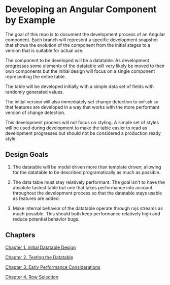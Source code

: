 # Developing an Angular Component by Example

The goal of this repo is to document the development process of an Angular component.  Each branch will represent a specific development snapshot that shows the evolution of the component from the initial stages to a version that is suitable for actual use.

The component to be developed will be a datatable.  As development progresses some elements of the datatable will very likely be moved to their own components but the initial design will focus on a single component representing the entire table.

The table will be developed initially with a simple data set of fields with randomly generated values.

The initial version will also immediately set change detection to `onPush` so that features are developed in a way that works with the more performant version of change detection.

This development process will not focus on styling.  A simple set of styles will be used during development to make the table easier to read as development progresses but should not be considered a production ready style.

## Design Goals

1.  The datatable will be model driven more than template driven; allowing for the datatable to be described programatically as much as possible.

2.  The data table must stay relatively performant.  The goal isn't to have the absolute fastest table but one that takes performance into account throughout the development process so that the datatable stays usable as features are added.

3.  Make internal behavior of the datatable operate through rxjs streams as much possible.  This should both keep performance relatively high and reduce potential behavior bugs.

## Chapters

[Chapter 1. Initial Datatable Design](/chapters/1._Initial_Datatable_Design.md)

[Chapter 2. Testing the Datatable](/chapters/2._Testing_the_Datatable.md)

[Chapter 3. Early Performance Considerations](/chapters/3._Early_Performance_Considerations.md)

[Chapter 4. Row Selection](/chapters/4._Row_Selection.md)
